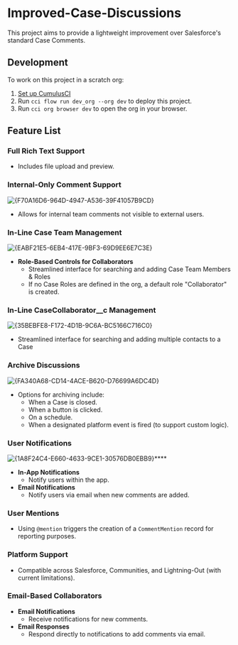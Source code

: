 # Improved-Case-Discussions

This project aims to provide a lightweight improvement over Salesforce's standard Case Comments.

## Development

To work on this project in a scratch org:

1. [Set up CumulusCI](https://cumulusci.readthedocs.io/en/latest/tutorial.html)
2. Run `cci flow run dev_org --org dev` to deploy this project.
3. Run `cci org browser dev` to open the org in your browser.


## Feature List
### Full Rich Text Support
  - Includes file upload and preview.

### Internal-Only Comment Support
![{F70A16D6-964D-4947-A536-39F41057B9CD}](https://github.com/user-attachments/assets/353ea2e7-899a-4b60-abb6-d372165ccaaa)
  - Allows for internal team comments not visible to external users.

### In-Line Case Team Management
![{EABF21E5-6EB4-417E-9BF3-69D9EE6E7C3E}](https://github.com/user-attachments/assets/fba69b27-6bb3-47e8-8f3c-9ef5a8f876ea)
  - **Role-Based Controls for Collaborators**
    - Streamlined interface for searching and adding Case Team Members & Roles
    - If no Case Roles are defined in the org, a default role "Collaborator" is created.


### In-Line CaseCollaborator__c Management
![{35BEBFE8-F172-4D1B-9C6A-BC5166C716C0}](https://github.com/user-attachments/assets/1d8f4889-3c52-405e-8e36-21b25e3914ce)
  - Streamlined interface for searching and adding multiple contacts to a Case



### Archive Discussions
![{FA340A68-CD14-4ACE-B620-D76699A6DC4D}](https://github.com/user-attachments/assets/896f3033-cd24-483b-a28a-5fa269b0c424)
  - Options for archiving include:
    - When a Case is closed.
    - When a button is clicked.
    - On a schedule.
    - When a designated platform event is fired (to support custom logic).
      
### User Notifications
![{1A8F24C4-E660-4633-9CE1-30576DB0EBB9}](https://github.com/user-attachments/assets/26926e01-5c65-4afb-917a-2e8b13abbbec)****
  - **In-App Notifications**
    - Notify users within the app.
  - **Email Notifications**
    - Notify users via email when new comments are added.

### User Mentions
  - Using `@mention` triggers the creation of a `CommentMention` record for reporting purposes.

### Platform Support
  - Compatible across Salesforce, Communities, and Lightning-Out (with current limitations).

### Email-Based Collaborators
  - **Email Notifications**
    - Receive notifications for new comments.
  - **Email Responses**
    - Respond directly to notifications to add comments via email.



